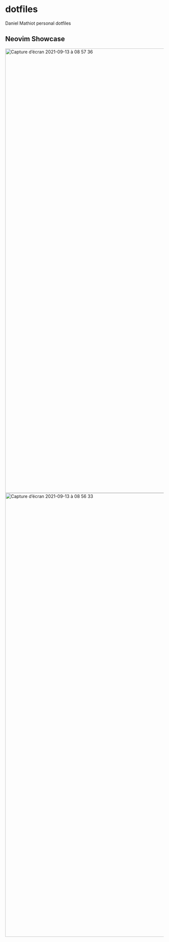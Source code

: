 
# dotfiles

Daniel Mathiot personal dotfiles

## Neovim Showcase

<img width="1414" alt="Capture d’écran 2021-09-13 à 08 57 36" src="https://user-images.githubusercontent.com/5306901/133037757-4d05311a-93cd-4d09-8c9d-534573a8c55b.png">

<img width="1412" alt="Capture d’écran 2021-09-13 à 08 56 33" src="https://user-images.githubusercontent.com/5306901/133037641-efd140e2-a7cd-4b50-bae3-d013eb90f490.png">
